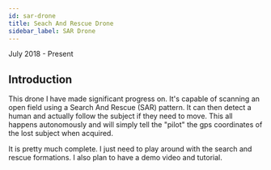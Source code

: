 ```yaml
---
id: sar-drone
title: Seach And Rescue Drone
sidebar_label: SAR Drone
---
```


July 2018 - Present

## Introduction

This drone I have made significant progress on. It's capable of scanning an open field using a Search And Rescue (SAR) pattern. It can then detect a human and actually follow the subject if they need to move. This all happens autonomously and will simply tell the "pilot" the gps coordinates of the lost subject when acquired. 

It is pretty much complete. I just need to play around with the search and rescue formations. I also plan to have a demo video and tutorial. 
